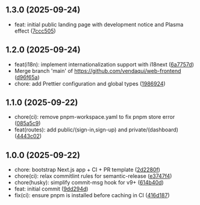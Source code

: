 ## 1.3.0 (2025-09-24)

* feat: initial public landing page with development notice and Plasma effect ([7ccc505](https://github.com/vendaqui/web-frontend/commit/7ccc505))

## 1.2.0 (2025-09-24)

* feat(i18n): implement internationalization support with i18next ([6a7757d](https://github.com/vendaqui/web-frontend/commit/6a7757d))
* Merge branch 'main' of https://github.com/vendaqui/web-frontend ([d96f65a](https://github.com/vendaqui/web-frontend/commit/d96f65a))
* chore: add Prettier configuration and global types ([1986924](https://github.com/vendaqui/web-frontend/commit/1986924))

## 1.1.0 (2025-09-22)

* chore(ci): remove pnpm-workspace.yaml to fix pnpm store error ([085a5c9](https://github.com/vendaqui/web-frontend/commit/085a5c9))
* feat(routes): add public/(sign-in,sign-up) and private/(dashboard) ([4443c02](https://github.com/vendaqui/web-frontend/commit/4443c02))

## 1.0.0 (2025-09-22)

* chore: bootstrap Next.js app + CI + PR template ([2d2280f](https://github.com/vendaqui/web-frontend/commit/2d2280f))
* chore(ci): relax commitlint rules for semantic-release ([e3747f4](https://github.com/vendaqui/web-frontend/commit/e3747f4))
* chore(husky): simplify commit-msg hook for v9+ ([614b40d](https://github.com/vendaqui/web-frontend/commit/614b40d))
* feat: initial commit ([9dd294d](https://github.com/vendaqui/web-frontend/commit/9dd294d))
* fix(ci): ensure pnpm is installed before caching in CI ([416d187](https://github.com/vendaqui/web-frontend/commit/416d187))
